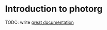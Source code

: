 # Introduction to photorg

TODO: write [great documentation](http://jacobian.org/writing/what-to-write/)
